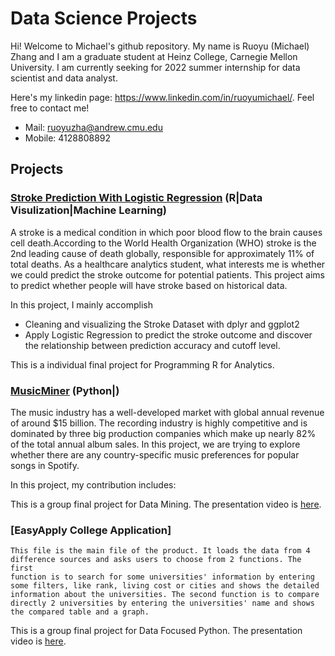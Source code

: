 # Data Science Projects

Hi! Welcome to Michael's github repository. My name is Ruoyu (Michael) Zhang and I am a graduate student at Heinz College, Carnegie Mellon University. I am currently seeking for 2022 summer internship for data scientist and data analyst.

Here's my linkedin page: https://www.linkedin.com/in/ruoyumichael/. Feel free to contact me!
- Mail: ruoyuzha@andrew.cmu.edu
- Mobile: 4128808892

## Projects
### [Stroke Prediction With Logistic Regression](http://rpubs.com/Michael_Zhang/851701) (R|Data Visulization|Machine Learning)
A stroke is a medical condition in which poor blood flow to the brain causes cell death.According to the World Health Organization (WHO) stroke is the 2nd leading cause of death globally, responsible for approximately 11% of total deaths. As a healthcare analytics student, what interests me is whether we could predict the stroke outcome for potential patients. This project aims to predict whether people will have stroke based on historical data. 

In this project, I mainly accomplish
- Cleaning and visualizing the Stroke Dataset with dplyr and ggplot2
- Apply Logistic Regression to predict the stroke outcome and discover the relationship between prediction accuracy and cutoff level.

This is a individual final project for Programming R for Analytics.

### [MusicMiner](https://github.com/Michael21ZZZ/Data-Science-Project/blob/main/Music_Miner_Michael.ipynb) (Python|)
The music industry has a well-developed market with global annual revenue of around $15 billion. The recording industry is highly competitive and is dominated by three big production companies which make up nearly 82\% of the total annual album sales. In this project, we are trying to explore whether there are any country-specific music preferences for popular songs in Spotify.

In this project, my contribution includes:

This is a group final project for Data Mining. The presentation video is [here](https://youtu.be/iMWCLRqX8Bc).

### [EasyApply College Application]


    This file is the main file of the product. It loads the data from 4
    difference sources and asks users to choose from 2 functions. The first
    function is to search for some universities' information by entering
    some filters, like rank, living cost or cities and shows the detailed
    information about the universities. The second function is to compare
    directly 2 universities by entering the universities' name and shows
    the compared table and a graph.
This is a group final project for Data Focused Python. The presentation video is [here](https://youtu.be/HFSpSDBvYP4).

<!---
Michael21ZZZ/Michael21ZZZ is a ✨ special ✨ repository because its `README.md` (this file) appears on your GitHub profile.
You can click the Preview link to take a look at your changes.
--->
